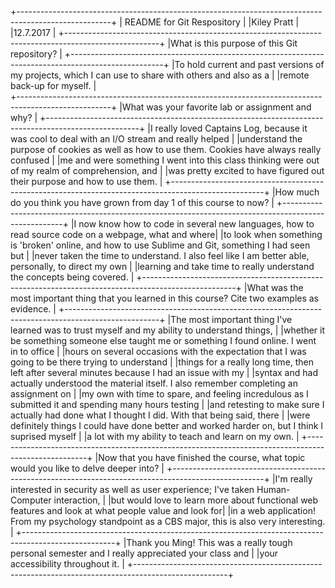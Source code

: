 +-----------------------------------------------------------------------------------------------------+
|									README for Git Respository										  |
|Kiley Pratt																						  |
|12.7.2017																							  |
+-----------------------------------------------------------------------------------------------------+
|What is this purpose of this Git repository?														  |
+-----------------------------------------------------------------------------------------------------+
|To hold current and past versions of my projects, which I can use to share with others and also as a |
|remote back-up for myself.																			  |			
+-----------------------------------------------------------------------------------------------------+
|What was your favorite lab or assignment and why?													  |
+-----------------------------------------------------------------------------------------------------+
|I really loved Captains Log, because it was cool to deal with an I/O stream and really helped 		  |
|understand the purpose of cookies as well as how to use them. Cookies have always really confused	  |
|me and were something I went into this class thinking were out of my realm of comprehension, and 	  |
|was pretty excited to have figured out their purpose and how to use them.							  |
+-----------------------------------------------------------------------------------------------------+
|How much do you think you have grown from day 1 of this course to now?								  |
+-----------------------------------------------------------------------------------------------------+
|I now know how to code in several new languages, how to read source code on a webpage, what and where|
|to look when something is 'broken' online, and how to use Sublime and Git, something I had seen but  |
|never taken the time to understand. I also feel like I am better able, personally, to direct my own  |
|learning and take time to really understand the concepts being covered. 							  |
+-----------------------------------------------------------------------------------------------------+
|What was the most important thing that you learned in this course? Cite two examples as evidence.    |
+-----------------------------------------------------------------------------------------------------+
|The most important thing I've learned was to trust myself and my ability to understand things, 	  |
|whether it be something someone else taught me or something I found online. I went in to office      |
|hours on several occasions with the expectation that I was going to be there trying to understand    |
|things for a really long time, then left after several minutes because I had an issue with my        |
|syntax and had actually understood the material itself. I also remember completing an assignment on  |
|my own with time to spare, and feeling incredulous as I submitted it and spending many hours testing |
|and retesting to make sure I actually had done what I thought I did. With that being said, there     |
|were definitely things I could have done better and worked harder on, but I think I suprised myself  |
|a lot with my ability to teach and learn on my own.												  |
+-----------------------------------------------------------------------------------------------------+
|Now that you have finished the course, what topic would you like to delve deeper into?		  		  |
+-----------------------------------------------------------------------------------------------------+
|I'm really interested in security as well as user experience; I've taken Human-Computer interaction, |
|but would love to learn more about functional web features and look at what people value and look for|
|in a web application! From my psychology standpoint as a CBS major, this is also very interesting.   |
+-----------------------------------------------------------------------------------------------------+
|Thank you Ming! This was a really tough personal semester and I really appreciated your class and    |
|your accessibility throughout it. 																	  |
+-----------------------------------------------------------------------------------------------------+

